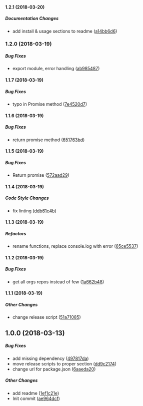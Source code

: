 #### 1.2.1 (2018-03-20)

##### Documentation Changes

*  add install & usage sections to readme ([a14bb6d6](https://github.com/oleg-koval/github-orgs-packages/commit/a14bb6d61f165726e36ceeab7658dacb89913236))

### 1.2.0 (2018-03-19)

##### Bug Fixes

*  export module, error handling ([ab985487](https://github.com/oleg-koval/github-orgs-packages/commit/ab98548764285079c93ee688d86c070268eec9f2))

#### 1.1.7 (2018-03-19)

##### Bug Fixes

*  typo in Promise method ([7e4520d7](https://github.com/oleg-koval/github-orgs-packages/commit/7e4520d7da0cbf9f2190928c8415d959916cd5e9))

#### 1.1.6 (2018-03-19)

##### Bug Fixes

*  return promise method ([651763bd](https://github.com/oleg-koval/github-orgs-packages/commit/651763bde24dc7013eca60cfe2ddecc4ef9a04d4))

#### 1.1.5 (2018-03-19)

##### Bug Fixes

*  Return promise ([572aad29](https://github.com/oleg-koval/github-orgs-packages/commit/572aad295b72331dbbd36249a5d23642d28c1a64))

#### 1.1.4 (2018-03-19)

##### Code Style Changes

*  fix linting ([ddb61c4b](https://github.com/oleg-koval/github-orgs-packages/commit/ddb61c4b223a54879babcada8bc5a67363aa39d2))

#### 1.1.3 (2018-03-19)

##### Refactors

*  rename functions, replace console.log with error ([65ce5537](https://github.com/oleg-koval/github-orgs-packages/commit/65ce5537c8577a228627ef8f122f8314b34e6c99))

#### 1.1.2 (2018-03-19)

##### Bug Fixes

*  get all orgs repos instead of few ([1a662b48](https://github.com/oleg-koval/github-orgs-packages/commit/1a662b4837d7fce184f296737457dba4c56928b2))

#### 1.1.1 (2018-03-19)

##### Other Changes

*  change release script ([51a71085](https://github.com/oleg-koval/github-orgs-packages/commit/51a71085662ecebb859b43c310f13690ce00df77))

## 1.0.0 (2018-03-13)

##### Bug Fixes

*  add missing dependency ([497817da](https://github.com/oleg-koval/github-orgs-packages/commit/497817da81df583d5ca9274baa139967b5f20ad9))
*  move release scripts to proper section ([dd9c2174](https://github.com/oleg-koval/github-orgs-packages/commit/dd9c217423c7c25fa9f5182a6a8a037e0c05b714))
*  change url for package.json ([6aaeda20](https://github.com/oleg-koval/github-orgs-packages/commit/6aaeda204f82877d511d5c39c86ccf69b833fe7e))

##### Other Changes

*  add readme ([1ef1c21e](https://github.com/oleg-koval/github-orgs-packages/commit/1ef1c21e94b658dbc7c29326d725b819751f3a6f))
*  Init commit ([ae964dcf](https://github.com/oleg-koval/github-orgs-packages/commit/ae964dcffb79742dba375ba073935e708127289d))
